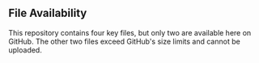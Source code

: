 ## File Availability

This repository contains four key files, but only two are available here on GitHub. The other two files exceed GitHub's size limits and cannot be uploaded.

